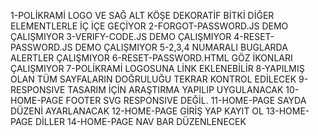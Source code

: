 1-POLİKRAMİ LOGO VE SAĞ ALT KÖŞE DEKORATİF BİTKİ DİĞER ELEMENTLERLE İÇ İÇE GEÇİYOR
2-FORGOT-PASSWORD.JS DEMO ÇALIŞMIYOR
3-VERIFY-CODE.JS DEMO ÇALIŞMIYOR
4-RESET-PASSWORD.JS DEMO ÇALIŞMIYOR
5-2,3,4 NUMARALI BUGLARDA ALERTLER ÇALIŞMIYOR
6-RESET-PASSWORD.HTML GÖZ İKONLARI ÇALIŞMIYOR
7-POLİKRAMİ LOGOSUNA LİNK EKLENEBİLİR
8-YAPILMIŞ OLAN TÜM SAYFALARIN DOĞRULUĞU TEKRAR KONTROL EDİLECEK
9-RESPONSIVE TASARIM İÇİN ARAŞTIRMA YAPILIP UYGULANACAK
10-HOME-PAGE FOOTER SVG RESPONSIVE DEĞİL.
11-HOME-PAGE SAYDA DÜZENİ AYARLANACAK
12-HOME-PAGE GİRİŞ YAP KAYIT OL
13-HOME-PAGE DİLLER
14-HOME-PAGE NAV BAR DÜZENLENECEK
